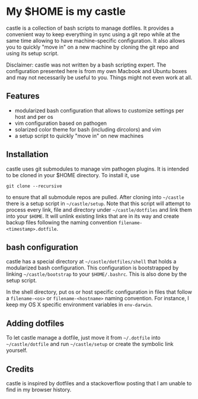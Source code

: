 # My $HOME is my castle

castle is a collection of bash scripts to manage dotfiles. It provides a
convenient way to keep everything in sync using a git repo while at the
same time allowing to have machine-specific configuration. It also allows
you to quickly "move in" on a new machine by cloning the git repo and using
its setup script.

Disclaimer: castle was not written by a bash scripting expert. The
configuration presented here is from my own Macbook and Ubuntu boxes and
may not necessarily be useful to you. Things might not even work at all.

## Features

- modularized bash configuration that allows to customize settings per host and per os
- vim configuration based on pathogen
- solarized color theme for bash (including dircolors) and vim
- a setup script to quickly "move in" on new machines

## Installation
castle uses git submodules to manage vim pathogen plugins. It is intended to be cloned in your $HOME directory.
To install it, use 

	git clone --recursive

to ensure that all submodule repos are pulled. After cloning into
`~/castle` there is a setup script in `~/castle/setup`. Note that this
script will attempt to process every link, file and directory under
`~/castle/dotfiles` and link them into your `$HOME`. It will unlink existing links
that are in its way and create backup files following the naming convention
`filename-<timestamp>.dotfile`.

## bash configuration
castle has a special directory at `~/castle/dotfiles/shell` that holds a
modularized bash configuration. This configuration is bootstrapped by
linking `~/castle/bootstrap` to your `$HOME/.bashrc`. This is also done by
the setup script.

In the shell directory, put os or host specific configuration in files that
follow a `filename-<os>` or `filename-<hostname>` naming convention. For
instance, I keep my OS X specific environment variables in `env-darwin`.

## Adding dotfiles
To let castle manage a dotfile, just move it from `~/.dotfile` into
`~/castle/dotfile` and run `~/castle/setup` or create the symbolic link
yourself.

## Credits
castle is inspired by dotfiles and a stackoverflow posting that I am unable
to find in my browser history.
